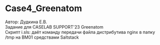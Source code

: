 # Case4_Greenatom
Автор: Дудкина Е.В.\
Задание для CASELAB SUPPORT'23 Greenatom \
Скрипт i.sls: даёт команду передачи файла дистрибутива nginx в папку /tmp на ВМ01 средствами Saltstack
